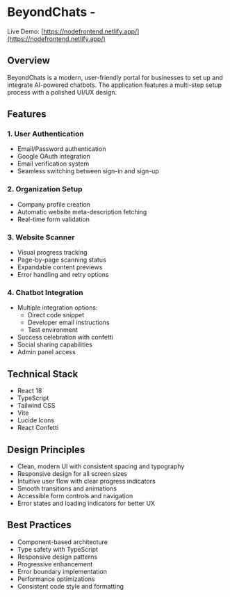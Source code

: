# BeyondChats -

Live Demo: [https://nodefrontend.netlify.app/](https://nodefrontend.netlify.app/)

## Overview

BeyondChats is a modern, user-friendly portal for businesses to set up and integrate AI-powered chatbots. The application features a multi-step setup process with a polished UI/UX design.

## Features

### 1. User Authentication
- Email/Password authentication
- Google OAuth integration
- Email verification system
- Seamless switching between sign-in and sign-up

### 2. Organization Setup
- Company profile creation
- Automatic website meta-description fetching
- Real-time form validation

### 3. Website Scanner
- Visual progress tracking
- Page-by-page scanning status
- Expandable content previews
- Error handling and retry options

### 4. Chatbot Integration
- Multiple integration options:
  - Direct code snippet
  - Developer email instructions
  - Test environment
- Success celebration with confetti
- Social sharing capabilities
- Admin panel access

## Technical Stack

- React 18
- TypeScript
- Tailwind CSS
- Vite
- Lucide Icons
- React Confetti

## Design Principles

- Clean, modern UI with consistent spacing and typography
- Responsive design for all screen sizes
- Intuitive user flow with clear progress indicators
- Smooth transitions and animations
- Accessible form controls and navigation
- Error states and loading indicators for better UX

## Best Practices

- Component-based architecture
- Type safety with TypeScript
- Responsive design patterns
- Progressive enhancement
- Error boundary implementation
- Performance optimizations
- Consistent code style and formatting
